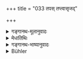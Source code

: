 +++
title = "033 तपस् तप्त्वासृजद्"

+++

<details><summary>गङ्गानथ-मूलानुवादः</summary>

O best of Brāhmaṇas, know me, the creator, of this whole (would), to be that whom the said Being Virāj himself, after having performed austerities, produced.—(33)
</details>

<details><summary>मेधातिथिः</summary>

**स विराट् तपस् तप्त्वा यं पुरुषम् असृजत् तं मां वित्त** जानीध्वम् । एवं स्मृतिपरंपरया नात्र वः किंचिद् अविदितं मम वर्णयितव्यम् अस्ति । तन्मध्ये शुद्धिम् आत्मन आचष्टे । **अस्य सर्वस्य स्रष्टारम्** । अनेन सर्वशक्तिम् आह । जन्मकर्मातिशयवन्तं मां प्रत्ययितरीकरिष्यतीत्य् अभिप्रायः निश्चयोत्पत्त्यर्थं च, अन्यतो ऽवगते ऽपि मनुजन्मनि स्वयम् अभिधानात् । यथान्यतः श्रुतो ऽपि कश्चित् पृच्छ्यते, "देवदत्तस्य त्वं पुत्रः" इति, "बाढम्" इति तेनोक्ते निश्चय उपजायते । अभिजनवर्णनं कवीनाम् अत्रपाकरं सत्याम् अपि पारंपर्येणात्मस्तुतौ । **द्विजसत्तमा** इत्य् आमन्त्रणम् । सत्तमाः साधुतमाः स्रेष्ठा इति यावत् ॥ १.३३ ॥
</details>

<details><summary>गङ्गानथ-भाष्यानुवादः</summary>

‘*The said Virāj, having performed austerities*,’ produced a person;
*know*—*i.e*., recognise—that person to be myself;—there is nothing that
is not already known to you, by tradition, which I could describe to you; all that the speaker intends to point out is the purity of his own birth.

The phrase ‘*the creator of this whole world*’ indicates his almighty character. The idea of the speaker is that ‘the describing of myself as one of excellent birth and superior powers of action will make me more trustworthy.’

Or, the mention of his own birth might be for the purpose of carrying conviction (removing all doubts); that such may be the sense is shown by the fact that, though the origin of Manu is already known from other sources, yet he himself mentions it; for instance, even though a person is already known from other sources (as the son of a certain person), yet he is asked—‘are you Devadatta’s son?’—and he answers ‘yes’; whereupon certainty of conviction is brought about.

Poets are not ashamed of describing the nobility of their own birth, even though their glories may be already well known.

‘*O best of Brāhmaṇas*’—is the form of address; ‘*best*’ ** means *most perfect*, most superior.—(33)
</details>

<details><summary>Bühler</summary>

033	But know me, O most holy among the twice-born, to be the creator of this whole (world), whom that male, Virag, himself produced, having performed austerities.
</details>
